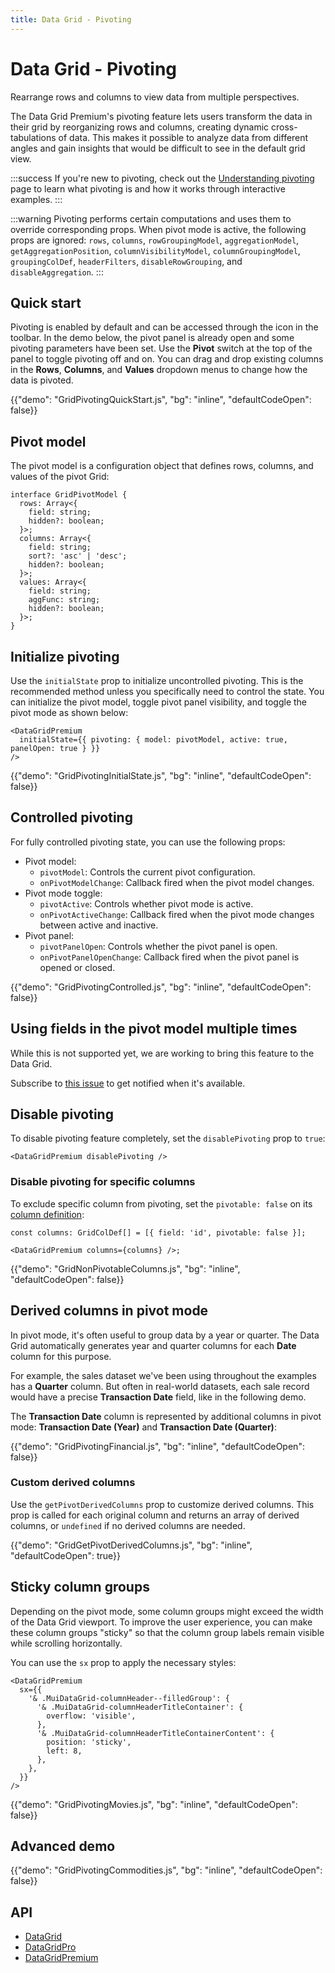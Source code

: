 ```yaml
---
title: Data Grid - Pivoting
---
```


# Data Grid - Pivoting [<span class="plan-premium"></span>](/x/introduction/licensing/#premium-plan 'Premium plan')

<p class="description">Rearrange rows and columns to view data from multiple perspectives.</p>

The Data Grid Premium's pivoting feature lets users transform the data in their grid by reorganizing rows and columns, creating dynamic cross-tabulations of data.
This makes it possible to analyze data from different angles and gain insights that would be difficult to see in the default grid view.

:::success
If you're new to pivoting, check out the [Understanding pivoting](/x/react-data-grid/pivoting-explained/) page to learn what pivoting is and how it works through interactive examples.
:::

:::warning
Pivoting performs certain computations and uses them to override corresponding props.
When pivot mode is active, the following props are ignored: `rows`, `columns`, `rowGroupingModel`, `aggregationModel`, `getAggregationPosition`, `columnVisibilityModel`, `columnGroupingModel`, `groupingColDef`, `headerFilters`, `disableRowGrouping`, and `disableAggregation`.
:::

## Quick start

Pivoting is enabled by default and can be accessed through the icon in the toolbar.
In the demo below, the pivot panel is already open and some pivoting parameters have been set.
Use the **Pivot** switch at the top of the panel to toggle pivoting off and on.
You can drag and drop existing columns in the **Rows**, **Columns**, and **Values** dropdown menus to change how the data is pivoted.

{{"demo": "GridPivotingQuickStart.js", "bg": "inline", "defaultCodeOpen": false}}

## Pivot model

The pivot model is a configuration object that defines rows, columns, and values of the pivot Grid:

```tsx
interface GridPivotModel {
  rows: Array<{
    field: string;
    hidden?: boolean;
  }>;
  columns: Array<{
    field: string;
    sort?: 'asc' | 'desc';
    hidden?: boolean;
  }>;
  values: Array<{
    field: string;
    aggFunc: string;
    hidden?: boolean;
  }>;
}
```

## Initialize pivoting

Use the `initialState` prop to initialize uncontrolled pivoting.
This is the recommended method unless you specifically need to control the state.
You can initialize the pivot model, toggle pivot panel visibility, and toggle the pivot mode as shown below:

```tsx
<DataGridPremium
  initialState={{ pivoting: { model: pivotModel, active: true, panelOpen: true } }}
/>
```

{{"demo": "GridPivotingInitialState.js", "bg": "inline", "defaultCodeOpen": false}}

## Controlled pivoting

For fully controlled pivoting state, you can use the following props:

- Pivot model:
  - `pivotModel`: Controls the current pivot configuration.
  - `onPivotModelChange`: Callback fired when the pivot model changes.
- Pivot mode toggle:
  - `pivotActive`: Controls whether pivot mode is active.
  - `onPivotActiveChange`: Callback fired when the pivot mode changes between active and inactive.
- Pivot panel:
  - `pivotPanelOpen`: Controls whether the pivot panel is open.
  - `onPivotPanelOpenChange`: Callback fired when the pivot panel is opened or closed.

{{"demo": "GridPivotingControlled.js", "bg": "inline", "defaultCodeOpen": false}}

## Using fields in the pivot model multiple times

While this is not supported yet, we are working to bring this feature to the Data Grid.

Subscribe to [this issue](https://github.com/mui/mui-x/issues/17302) to get notified when it's available.

## Disable pivoting

To disable pivoting feature completely, set the `disablePivoting` prop to `true`:

```tsx
<DataGridPremium disablePivoting />
```

### Disable pivoting for specific columns

To exclude specific column from pivoting, set the `pivotable: false` on its [column definition](/x/api/data-grid/grid-col-def/#grid-col-def-prop-pivotable):

```tsx
const columns: GridColDef[] = [{ field: 'id', pivotable: false }];

<DataGridPremium columns={columns} />;
```

{{"demo": "GridNonPivotableColumns.js", "bg": "inline", "defaultCodeOpen": false}}

## Derived columns in pivot mode

In pivot mode, it's often useful to group data by a year or quarter.
The Data Grid automatically generates year and quarter columns for each **Date** column for this purpose.

For example, the sales dataset we've been using throughout the examples has a **Quarter** column.
But often in real-world datasets, each sale record would have a precise **Transaction Date** field, like in the following demo.

The **Transaction Date** column is represented by additional columns in pivot mode: **Transaction Date (Year)** and **Transaction Date (Quarter)**:

{{"demo": "GridPivotingFinancial.js", "bg": "inline", "defaultCodeOpen": false}}

### Custom derived columns

Use the `getPivotDerivedColumns` prop to customize derived columns.
This prop is called for each original column and returns an array of derived columns, or `undefined` if no derived columns are needed.

{{"demo": "GridGetPivotDerivedColumns.js", "bg": "inline", "defaultCodeOpen": true}}

## Sticky column groups

Depending on the pivot mode, some column groups might exceed the width of the Data Grid viewport.
To improve the user experience, you can make these column groups "sticky" so that the column group labels remain visible while scrolling horizontally.

You can use the `sx` prop to apply the necessary styles:

```tsx
<DataGridPremium
  sx={{
    '& .MuiDataGrid-columnHeader--filledGroup': {
      '& .MuiDataGrid-columnHeaderTitleContainer': {
        overflow: 'visible',
      },
      '& .MuiDataGrid-columnHeaderTitleContainerContent': {
        position: 'sticky',
        left: 8,
      },
    },
  }}
/>
```

{{"demo": "GridPivotingMovies.js", "bg": "inline", "defaultCodeOpen": false}}

## Advanced demo

{{"demo": "GridPivotingCommodities.js", "bg": "inline", "defaultCodeOpen": false}}

## API

- [DataGrid](/x/api/data-grid/data-grid/)
- [DataGridPro](/x/api/data-grid/data-grid-pro/)
- [DataGridPremium](/x/api/data-grid/data-grid-premium/)
